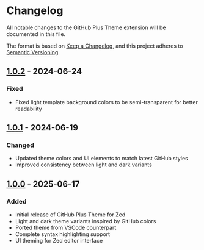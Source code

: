 # Changelog

All notable changes to the GitHub Plus Theme extension will be documented in this file.

The format is based on [Keep a Changelog](https://keepachangelog.com/en/1.0.0/),
and this project adheres to [Semantic Versioning](https://semver.org/spec/v2.0.0.html).

## [1.0.2] - 2024-06-24

### Fixed
- Fixed light template background colors to be semi-transparent for better readability

## [1.0.1] - 2024-06-19

### Changed
- Updated theme colors and UI elements to match latest GitHub styles
- Improved consistency between light and dark variants

## [1.0.0] - 2025-06-17

### Added
- Initial release of GitHub Plus Theme for Zed
- Light and dark theme variants inspired by GitHub colors
- Ported theme from VSCode counterpart
- Complete syntax highlighting support
- UI theming for Zed editor interface

[1.0.2]: https://github.com/thenikso/github-plus-theme-zed/releases/tag/v1.0.2
[1.0.1]: https://github.com/thenikso/github-plus-theme-zed/releases/tag/v1.0.1
[1.0.0]: https://github.com/thenikso/github-plus-theme-zed/releases/tag/v1.0.0
